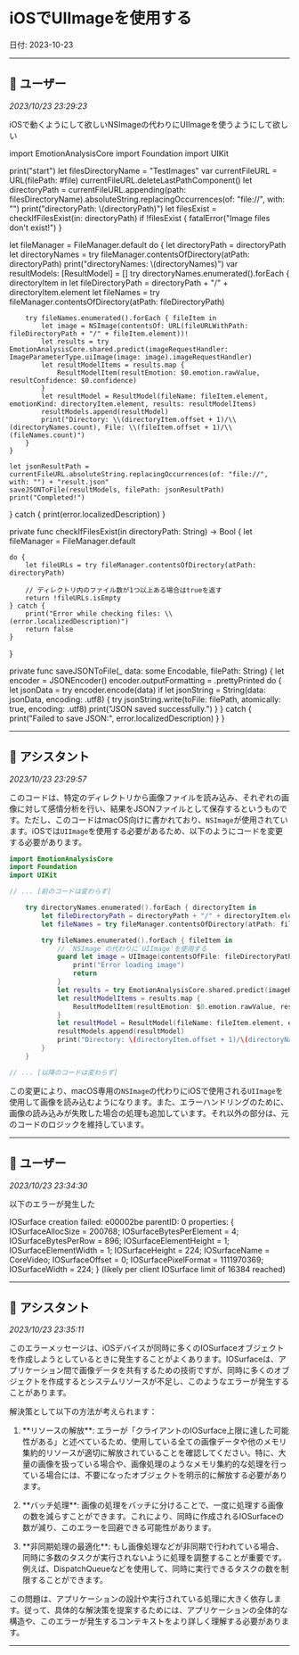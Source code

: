 # iOSでUIImageを使用する

日付: 2023-10-23

---

## 👤 ユーザー
*2023/10/23 23:29:23*

iOSで動くようにして欲しいNSImageの代わりにUIImageを使うようにして欲しい


import EmotionAnalysisCore
import Foundation
import UIKit

print("start")
let filesDirectoryName = "TestImages"
var currentFileURL = URL(filePath: #file)
currentFileURL.deleteLastPathComponent()
let directoryPath = currentFileURL.appending(path: filesDirectoryName).absoluteString.replacingOccurrences(of: "file://", with: "")
print("directoryPath: \\(directoryPath)")
let filesExist = checkIfFilesExist(in: directoryPath)
if !filesExist {
    fatalError("Image files don't exist!")
}

let fileManager = FileManager.default
do {
    let directoryPath = directoryPath
    let directoryNames = try fileManager.contentsOfDirectory(atPath: directoryPath)
    print("directoryNames: \\(directoryNames)")
    var resultModels: \[ResultModel\] = \[\]
    try directoryNames.enumerated().forEach { directoryItem in
        let fileDirectoryPath = directoryPath + "/" + directoryItem.element
        let fileNames = try fileManager.contentsOfDirectory(atPath: fileDirectoryPath)
        
        try fileNames.enumerated().forEach { fileItem in
            let image = NSImage(contentsOf: URL(fileURLWithPath: fileDirectoryPath + "/" + fileItem.element))!
            let results = try EmotionAnalysisCore.shared.predict(imageRequestHandler: ImageParameterType.uiImage(image: image).imageRequestHandler)
            let resultModelItems = results.map {
                ResultModelItem(resultEmotion: $0.emotion.rawValue, resultConfidence: $0.confidence)
            }
            let resultModel = ResultModel(fileName: fileItem.element, emotionKind: directoryItem.element, results: resultModelItems)
            resultModels.append(resultModel)
            print("Directory: \\(directoryItem.offset + 1)/\\(directoryNames.count), File: \\(fileItem.offset + 1)/\\(fileNames.count)")
        }
    }

    let jsonResultPath = currentFileURL.absoluteString.replacingOccurrences(of: "file://", with: "") + "result.json"
    saveJSONToFile(resultModels, filePath: jsonResultPath)
    print("Completed!")
} catch {
    print(error.localizedDescription)
}

private func checkIfFilesExist(in directoryPath: String) -&gt; Bool {
    let fileManager = FileManager.default

    do {
        let fileURLs = try fileManager.contentsOfDirectory(atPath: directoryPath)

        // ディレクトリ内のファイル数が1つ以上ある場合はtrueを返す
        return !fileURLs.isEmpty
    } catch {
        print("Error while checking files: \\(error.localizedDescription)")
        return false
    }
}

private func saveJSONToFile(\_ data: some Encodable, filePath: String) {
    let encoder = JSONEncoder()
    encoder.outputFormatting = .prettyPrinted
    do {
        let jsonData = try encoder.encode(data)
        if let jsonString = String(data: jsonData, encoding: .utf8) {
            try jsonString.write(toFile: filePath, atomically: true, encoding: .utf8)
            print("JSON saved successfully.")
        }
    } catch {
        print("Failed to save JSON:", error.localizedDescription)
    }
}

---

## 🤖 アシスタント
*2023/10/23 23:29:57*

このコードは、特定のディレクトリから画像ファイルを読み込み、それぞれの画像に対して感情分析を行い、結果をJSONファイルとして保存するというものです。ただし、このコードはmacOS向けに書かれており、`NSImage`が使用されています。iOSでは`UIImage`を使用する必要があるため、以下のようにコードを変更する必要があります。

```swift
import EmotionAnalysisCore
import Foundation
import UIKit

// ... [前のコードは変わらず]

    try directoryNames.enumerated().forEach { directoryItem in
        let fileDirectoryPath = directoryPath + "/" + directoryItem.element
        let fileNames = try fileManager.contentsOfDirectory(atPath: fileDirectoryPath)

        try fileNames.enumerated().forEach { fileItem in
            // `NSImage`の代わりに`UIImage`を使用する
            guard let image = UIImage(contentsOfFile: fileDirectoryPath + "/" + fileItem.element) else {
                print("Error loading image")
                return
            }
            let results = try EmotionAnalysisCore.shared.predict(imageRequestHandler: ImageParameterType.uiImage(image: image).imageRequestHandler)
            let resultModelItems = results.map {
                ResultModelItem(resultEmotion: $0.emotion.rawValue, resultConfidence: $0.confidence)
            }
            let resultModel = ResultModel(fileName: fileItem.element, emotionKind: directoryItem.element, results: resultModelItems)
            resultModels.append(resultModel)
            print("Directory: \(directoryItem.offset + 1)/\(directoryNames.count), File: \(fileItem.offset + 1)/\(fileNames.count)")
        }
    }

// ... [以降のコードは変わらず]
```

この変更により、macOS専用の`NSImage`の代わりにiOSで使用される`UIImage`を使用して画像を読み込むようになります。また、エラーハンドリングのために、画像の読み込みが失敗した場合の処理も追加しています。それ以外の部分は、元のコードのロジックを維持しています。

---

## 👤 ユーザー
*2023/10/23 23:34:30*

以下のエラーが発生した

IOSurface creation failed: e00002be parentID: 0 properties: {
    IOSurfaceAllocSize = 200768;
    IOSurfaceBytesPerElement = 4;
    IOSurfaceBytesPerRow = 896;
    IOSurfaceElementHeight = 1;
    IOSurfaceElementWidth = 1;
    IOSurfaceHeight = 224;
    IOSurfaceName = CoreVideo;
    IOSurfaceOffset = 0;
    IOSurfacePixelFormat = 1111970369;
    IOSurfaceWidth = 224;
} (likely per client IOSurface limit of 16384 reached)

---

## 🤖 アシスタント
*2023/10/23 23:35:11*

このエラーメッセージは、iOSデバイスが同時に多くのIOSurfaceオブジェクトを作成しようとしているときに発生することがよくあります。IOSurfaceは、アプリケーション間で画像データを共有するための技術ですが、同時に多くのオブジェクトを作成するとシステムリソースが不足し、このようなエラーが発生することがあります。

解決策として以下の方法が考えられます：

1. \*\*リソースの解放\*\*: エラーが「クライアントのIOSurface上限に達した可能性がある」と述べているため、使用している全ての画像データや他のメモリ集約的リソースが適切に解放されていることを確認してください。特に、大量の画像を扱っている場合や、画像処理のようなメモリ集約的な処理を行っている場合には、不要になったオブジェクトを明示的に解放する必要があります。

2. \*\*バッチ処理\*\*: 画像の処理をバッチに分けることで、一度に処理する画像の数を減らすことができます。これにより、同時に作成されるIOSurfaceの数が減り、このエラーを回避できる可能性があります。

3. \*\*非同期処理の最適化\*\*: もし画像処理などが非同期で行われている場合、同時に多数のタスクが実行されないように処理を調整することが重要です。例えば、DispatchQueueなどを使用して、同時に実行できるタスクの数を制限することができます。

この問題は、アプリケーションの設計や実行されている処理に大きく依存します。従って、具体的な解決策を提案するためには、アプリケーションの全体的な構造や、このエラーが発生するコンテキストをより詳しく理解する必要があります。

---
